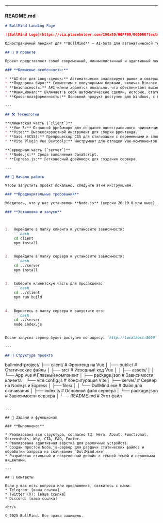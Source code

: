 
-----

### **README.md**

````markdown
# BullMind Landing Page

![BullMind Logo](https://via.placeholder.com/150x50/00FF99/000000?text=BULLMIND%20%F0%9F%90%82)

Одностраничный лендинг для **BullMind** — AI-бота для автоматической торговли криптовалютой.

## 🎯 О проекте

Проект представляет собой современный, минималистичный и адаптивный лендинг, созданный для продвижения торгового AI-бота BullMind. Сайт разработан с использованием **Vue 3** (на клиентской части) и **Express** (на сервере) и выполнен в тёмной цветовой гамме с неоновыми зелёными акцентами, что соответствует концепции IT-продукта в сфере крипто-трейдинга.

### **Ключевые особенности:**

* **AI-бот для Long-сделок:** Автоматически анализирует рынок и совершает сделки.
* **Поддержка бирж:** Совместим с популярными биржами, включая Binance и Bybit.
* **Безопасность:** API-ключи хранятся локально, что обеспечивает высокий уровень безопасности.
* **Функционал:** Включает в себя автоматические сделки, историю, статистику и демо-режим.
* **Кросс-платформенность:** Основной продукт доступен для Windows, с планами на MacOS и Linux.

---

## 🛠️ Технологии

**Клиентская часть (`client`)**
* **Vue 3:** Основной фреймворк для создания одностраничного приложения.
* **Vite:** Высокоскоростной инструмент для сборки фронтенда.
* **Sass (SCSS):** Препроцессор CSS для стилизации с переменными и вложенными правилами.
* **Vite Plugin Vue Devtools:** Инструмент для отладки Vue-компонентов.

**Серверная часть (`server`)**
* **Node.js:** Среда выполнения JavaScript.
* **Express.js:** Легковесный фреймворк для создания сервера.

---

## 🚀 Начало работы

Чтобы запустить проект локально, следуйте этим инструкциям.

### **Предварительные требования**

Убедитесь, что у вас установлен **Node.js** (версии 20.19.0 или выше).

### **Установка и запуск**



1.  Перейдите в папку клиента и установите зависимости:
    ```bash
    cd client
    npm install
    ```
    
2.  Перейдите в папку сервера и установите зависимости:
    ```bash
    cd ../server
    npm install
    ```
    
3.  Соберите клиентскую часть для продакшена:
    ```bash
    cd ../client
    npm run build
    ```
    
4.  Вернитесь в папку сервера и запустите его:
    ```bash
    cd ../server
    node index.js
    ```

После запуска сервер будет доступен по адресу: `http://localhost:3000`.

---

## 📂 Структура проекта

````

bullmind-project/
├── client/                     \# Фронтенд на Vue
│   ├── public/                 \# Статические файлы
│   ├── src/                    \# Исходный код Vue
│   │   ├── assets/
│   │   └── App.vue             \# Главный компонент
│   ├── package.json            \# Зависимости клиента
│   └── vite.config.js          \# Конфигурация Vite
│
├── server/                     \# Сервер на Node.js и Express
│   ├── files/
│   │   └── DullMind.exe        \# Файл для скачивания
│   ├── index.js                \# Основной файл сервера
│   └── package.json            \# Зависимости сервера
│
└── README.md                   \# Этот файл

```

---

## 📝 Задачи и функционал

### **Выполнено:**

* Реализована вся структура, согласно ТЗ: Hero, About, Functional, Screenshots, Why, CTA, FAQ, Footer.
* Реализована адаптивная вёрстка для различных устройств.
* Создан простой Node.js-сервер для раздачи статических файлов и обработки запроса на скачивание `DullMind.exe`.
* Разработан стильный и современный дизайн с тёмной темой и неоновыми акцентами.

---

## 📧 Контакты

Если у вас есть вопросы или предложения, свяжитесь с нами:
* Telegram: [ваша ссылка]
* Twitter (X): [ваша ссылка]
* Discord: [ваша ссылка]

<br/>

© 2025 BullMind. Все права защищены.
```